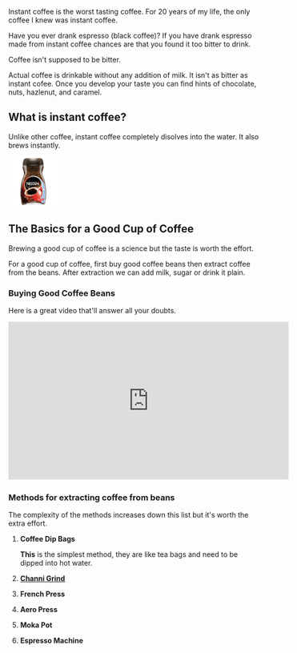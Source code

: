 [category]: <> (General)
[date]: <> (2021/12/24)
[title]: <> (Get over instant coffee - From an Indian's perspective)

Instant coffee is the worst tasting coffee. For 20 years of my life, the only coffee I knew was instant coffee.

Have you ever drank espresso (black coffee)? If you have drank espresso made from instant coffee chances are that you found it too bitter to drink.

Coffee isn't supposed to be bitter.

Actual coffee is drinkable without any addition of milk. It isn't as bitter as instant cofee. Once you develop your taste you can find hints of chocolate, nuts, hazlenut, and caramel.

## What is instant coffee?

Unlike other coffee, instant coffee completely disolves into the water. It also brews instantly.

<img src="https://github.com/il3ven/blog/blob/main/images/coffee/nescafe.png?raw=true" width="100px"/>

## The Basics for a Good Cup of Coffee
Brewing a good cup of coffee is a science but the taste is worth the effort.

For a good cup of coffee, first buy good coffee beans then extract coffee from the beans. After extraction we can add milk, sugar or drink it plain.

### Buying Good Coffee Beans

Here is a great video that'll answer all your doubts.

<iframe width="560" height="315" src="https://www.youtube-nocookie.com/embed/O9YnLFrM7Fs" title="YouTube video player" frameborder="0" allow="accelerometer; autoplay; clipboard-write; encrypted-media; gyroscope; picture-in-picture" allowfullscreen></iframe>

### Methods for extracting coffee from beans

The complexity of the methods increases down this list but it's worth the extra effort.

1. **Coffee Dip Bags**
   
   **This** is the simplest method, they are like tea bags and need to be dipped into hot water.
2. [**Channi Grind**](https://www.youtube.com/watch?v=m2O5MqXD4n0)
3. **French Press**
4. **Aero Press**
5. **Moka Pot**
6. **Espresso Machine**